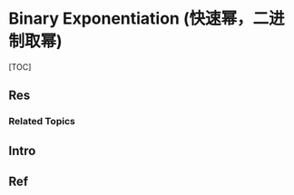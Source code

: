 # Binary Exponentiation (快速幂，二进制取幂)

[TOC]



## Res
### Related Topics



## Intro



## Ref
[Binary Exponentiation]: https://cp-algorithms.com/algebra/binary-exp.html
[快速幂 | oi wiki]: https://oi-wiki.org/math/binary-exponentiation/

